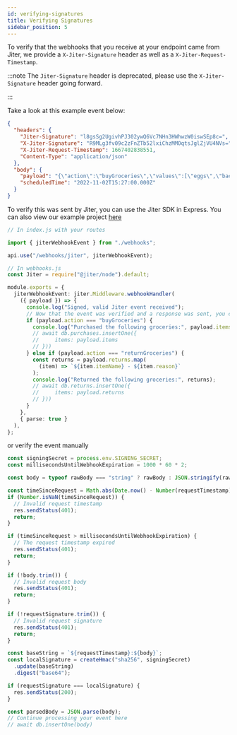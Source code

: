 ```yaml
---
id: verifying-signatures
title: Verifying Signatures
sidebar_position: 5
---
```


To verify that the webhooks that you receive at your endpoint came from Jiter, we provide a `X-Jiter-Signature` header as well as a `X-Jiter-Request-Timestamp`.

:::note
The `Jiter-Signature` header is deprecated, please use the `X-Jiter-Signature` header going forward.

:::

Take a look at this example event below:

```json
{
  "headers": {
    "Jiter-Signature": "l8gsSg2UgivhPJ302ywQ6Vc7NHn3HWhwzW0iswSEp8c=",
    "X-Jiter-Signature": "R9MLg3fv09c2zFnZTb52lxiChzMMOqtsJglZjVU4NVs=",
    "X-Jiter-Request-Timestamp": 1667402838551,
    "Content-Type": "application/json"
  },
  "body": {
    "payload": "{\"action\":\"buyGroceries\",\"values\":[\"eggs\",\"bacon\",\"pasta\",\"bread\"]}",
    "scheduledTime": "2022-11-02T15:27:00.000Z"
  }
}
```

To verify this was sent by Jiter, you can use the Jiter SDK in Express.
You can also view our example project [here](https://github.com/.Pantheon-Labs/Jiter-Node-Example)

```typescript
// In index.js with your routes

import { jiterWebhookEvent } from "./webhooks";

api.use("/webhooks/jiter", jiterWebhookEvent);
```

```typescript
// In webhooks.js
const Jiter = require("@jiter/node").default;

module.exports = {
  jiterWebhookEvent: jiter.Middleware.webhookHandler(
    ({ payload }) => {
      console.log("Signed, valid Jiter event received");
      // Now that the event was verified and a response was sent, you can continue with the payload:
      if (payload.action === "buyGroceries") {
        console.log("Purchased the following groceries:", payload.items);
        // await db.purchases.insertOne({
        //     items: payload.items
        // }))
      } else if (payload.action === "returnGroceries") {
        const returns = payload.returns.map(
          (item) => `${item.itemName} - ${item.reason}`
        );
        console.log("Returned the following groceries:", returns);
        // await db.returns.insertOne({
        //     items: payload.returns
        // }))
      }
    },
    { parse: true }
  ),
};
```

or verify the event manually

```typescript
const signingSecret = process.env.SIGNING_SECRET;
const millisecondsUntilWebhookExpiration = 1000 * 60 * 2;

const body = typeof rawBody === "string" ? rawBody : JSON.stringify(rawBody);

const timeSinceRequest = Math.abs(Date.now() - Number(requestTimestamp));
if (Number.isNaN(timeSinceRequest)) {
  // Invalid request timestamp
  res.sendStatus(401);
  return;
}

if (timeSinceRequest > millisecondsUntilWebhookExpiration) {
  // The request timestamp expired
  res.sendStatus(401);
  return;
}

if (!body.trim()) {
  // Invalid request body
  res.sendStatus(401);
  return;
}

if (!requestSignature.trim()) {
  // Invalid request signature
  res.sendStatus(401);
  return;
}

const baseString = `${requestTimestamp}:${body}`;
const localSignature = createHmac("sha256", signingSecret)
  .update(baseString)
  .digest("base64");

if (requestSignature === localSignature) {
  res.sendStatus(200);
}

const parsedBody = JSON.parse(body);
// Continue processing your event here
// await db.insertOne(body)
```
